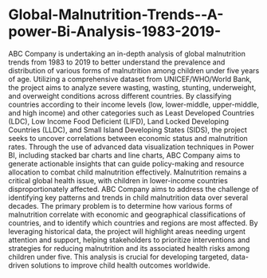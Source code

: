 # Global-Malnutrition-Trends--A-power-Bi-Analysis-1983-2019-
ABC Company is undertaking an in-depth analysis of global malnutrition trends from 1983 to 2019 to better understand the prevalence and distribution of various forms of malnutrition among children under five years of age. Utilizing a comprehensive dataset from UNICEF/WHO/World Bank, the project aims to analyze severe wasting, wasting, stunting, underweight, and overweight conditions across different countries. By classifying countries according to their income levels (low, lower-middle, upper-middle, and high income) and other categories such as Least Developed Countries (LDC), Low Income Food Deficient (LIFD), Land Locked Developing Countries (LLDC), and Small Island Developing States (SIDS), the project seeks to uncover correlations between economic status and malnutrition rates. Through the use of advanced data visualization techniques in Power BI, including stacked bar charts and line charts, ABC Company aims to generate actionable insights that can guide policy-making and resource allocation to combat child malnutrition effectively.
Malnutrition remains a critical global health issue, with children in lower-income countries disproportionately affected. ABC Company aims to address the challenge of identifying key patterns and trends in child malnutrition data over several decades. The primary problem is to determine how various forms of malnutrition correlate with economic and geographical classifications of countries, and to identify which countries and regions are most affected. By leveraging historical data, the project will highlight areas needing urgent attention and support, helping stakeholders to prioritize interventions and strategies for reducing malnutrition and its associated health risks among children under five. This analysis is crucial for developing targeted, data-driven solutions to improve child health outcomes worldwide.
